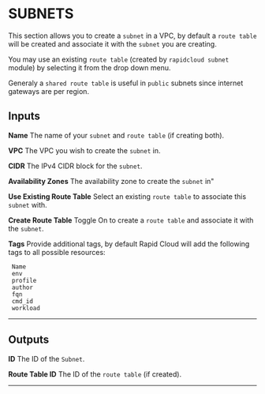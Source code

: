 # SUBNETS
This section allows you to create a `subnet` in a VPC, by default a `route table` will be created and associate it with the `subnet` you are creating.

You may use an existing `route table` (created by `rapidcloud subnet` module) by selecting it from the drop down menu.

Generaly a `shared route table` is useful in `public` subnets since internet gateways are per region. 

## Inputs

**Name**
The name of your `subnet` and `route table` (if creating both).

**VPC**
The VPC you wish to create the `subnet` in.

**CIDR**
The IPv4 CIDR block for the `subnet`.

**Availability Zones**
The availability zone to create the `subnet` in"

**Use Existing Route Table**
Select an existing `route table` to associate this `subnet` with.

**Create Route Table**
Toggle On to create a `route table` and associate it with the `subnet`.

**Tags**
Provide additional tags, by default Rapid Cloud will add the following tags to all possible resources:

```
 Name    
 env      
 profile  
 author 
 fqn      
 cmd_id 
 workload 
```
---
## Outputs

**ID**
The ID of the `Subnet`.

**Route Table ID**
The ID of the `route table` (if created).

---
